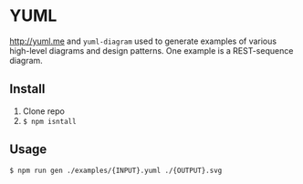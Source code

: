 # YUML

http://yuml.me and `yuml-diagram` used to generate examples of various 
high-level diagrams and design patterns. One example is a REST-sequence 
diagram.

## Install

1. Clone repo
2. `$ npm isntall`

## Usage
    
    $ npm run gen ./examples/{INPUT}.yuml ./{OUTPUT}.svg

